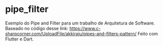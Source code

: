 # pipe_filter

Exemplo do Pipe and Filter para um trabalho de Arquitetura de Software. Baseado no código desse link: https://www.c-sharpcorner.com/UploadFile/akkiraju/pipes-and-filters-pattern/
Feito com Flutter e Dart. 
